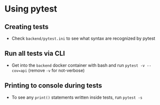 # Using pytest
## Creating tests
* Check `backend/pytest.ini` to see what syntax are recognized by pytest

## Run all tests via CLI
* Get into the `backend` docker container with bash and run `pytest -v --cov=api` (remove `-v` for not-verbose)

## Printing to console during tests
* To see any `print()` statements written inside tests, run `pytest -s`
